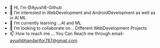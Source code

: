 - 👋 Hi, I’m @AyushB-Github
- 👀 I’m interested in WebDevelopment and AndroidDevelopment as well as in AI ML
- 🌱 I’m currently learning ...AI and ML
- 💞️ I’m looking to collaborate on ...Different WebDevelopment Projects
- 📫 How to reach me ... You Can Reach me through email- ayushbhandarifor787@gmail.com

<!---
AyushB-Github/AyushB-Github is a ✨ special ✨ repository because its `README.md` (this file) appears on your GitHub profile.
You can click the Preview link to take a look at your changes.
--->

